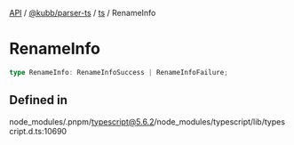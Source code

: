 [API](../../../../../packages.md) / [@kubb/parser-ts](../../../index.md) / [ts](../index.md) / RenameInfo

# RenameInfo

```ts
type RenameInfo: RenameInfoSuccess | RenameInfoFailure;
```

## Defined in

node\_modules/.pnpm/typescript@5.6.2/node\_modules/typescript/lib/typescript.d.ts:10690
